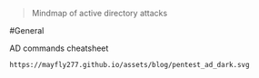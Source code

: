 > Mindmap of active directory attacks


#General 

AD commands cheatsheet
```
https://mayfly277.github.io/assets/blog/pentest_ad_dark.svg
```